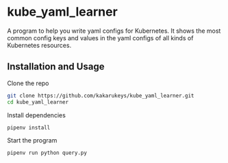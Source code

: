 # kube_yaml_learner

A program to help you write yaml configs for Kubernetes.
It shows the most common config keys and values in the yaml configs of all kinds of Kubernetes resources.

## Installation and Usage

Clone the repo

```bash
git clone https://github.com/kakarukeys/kube_yaml_learner.git
cd kube_yaml_learner
```

Install dependencies

```bash
pipenv install
```

Start the program

```bash
pipenv run python query.py
```

